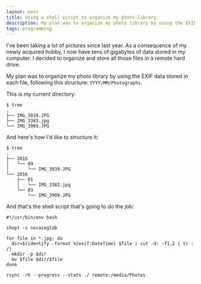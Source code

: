 ```yaml
---
layout: post
title: Using a shell script to organize my photo-library
description: My plan was to organize my photo library by using the EXIF data stored in each file.
tags: programming
---
```


I've been taking a lot of pictures since last year. As a consequence of my
newly acquired hobby, I now have tens of gigabytes of data stored in my
computer. I decided to organize and store all those files in a remote hard
drive.

My plan was to organize my photo library by using the EXIF data stored in each
file, following this structure: `YYYY/MM/Photographs`.

This is my current directory:

```shell
$ tree
.
├── IMG_3039.JPG
├── IMG_3383.jpg
└── IMG_3909.JPG
```

And here's how I'd like to structure it:

```shell
$ tree
.
├── 2015
│   └── 09
│       └── IMG_3039.JPG
└── 2016
    ├── 01
    │   └── IMG_3383.jpg
    └── 03
        └── IMG_3909.JPG
```

And that's the shell script that's going to do the job:

```shell
#!/usr/bin/env bash

shopt -s nocaseglob

for file in *.jpg; do
  dir=$(identify -format %[exif:DateTime] $file | cut -d: -f1,2 | tr : /)
  mkdir -p $dir
  mv $file $dir/$file
done

rsync -rh --progress --stats ./ remote:/media/Photos
```
